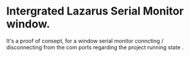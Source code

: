 # Intergrated Lazarus Serial Monitor window. 

 It's a proof of consept, for a window serial monitor conncting / disconnecting from the com ports regarding the project running state .

